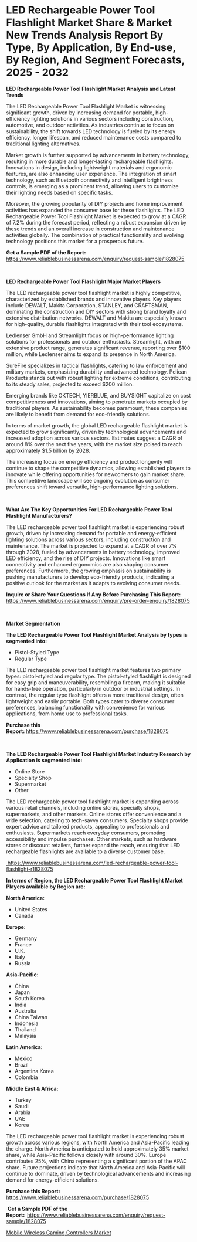 <p><h1>LED Rechargeable Power Tool Flashlight Market Share & Market New Trends Analysis Report By Type, By Application, By End-use, By Region, And Segment Forecasts, 2025 - 2032</h1></p><p><strong>LED Rechargeable Power Tool Flashlight Market Analysis and Latest Trends</strong></p>
<p><p>The LED Rechargeable Power Tool Flashlight Market is witnessing significant growth, driven by increasing demand for portable, high-efficiency lighting solutions in various sectors including construction, automotive, and outdoor activities. As industries continue to focus on sustainability, the shift towards LED technology is fueled by its energy efficiency, longer lifespan, and reduced maintenance costs compared to traditional lighting alternatives.</p><p>Market growth is further supported by advancements in battery technology, resulting in more durable and longer-lasting rechargeable flashlights. Innovations in design, including lightweight materials and ergonomic features, are also enhancing user experience. The integration of smart technology, such as Bluetooth connectivity and intelligent brightness controls, is emerging as a prominent trend, allowing users to customize their lighting needs based on specific tasks.</p><p>Moreover, the growing popularity of DIY projects and home improvement activities has expanded the consumer base for these flashlights. The LED Rechargeable Power Tool Flashlight Market is expected to grow at a CAGR of 7.2% during the forecast period, reflecting a robust expansion driven by these trends and an overall increase in construction and maintenance activities globally. The combination of practical functionality and evolving technology positions this market for a prosperous future.</p></p>
<p><strong>Get a Sample PDF of the Report:&nbsp;</strong> <a href="https://www.reliablebusinessarena.com/enquiry/request-sample/1828075?utm_campaign=3010&utm_medium=2&utm_source=Github&utm_content=ia&utm_term=05042025&utm_id=led-rechargeable-power-tool-flashlight">https://www.reliablebusinessarena.com/enquiry/request-sample/1828075</a></p>
<p>&nbsp;</p>
<p><strong>LED Rechargeable Power Tool Flashlight Major Market Players</strong></p>
<p><p>The LED rechargeable power tool flashlight market is highly competitive, characterized by established brands and innovative players. Key players include DEWALT, Makita Corporation, STANLEY, and CRAFTSMAN, dominating the construction and DIY sectors with strong brand loyalty and extensive distribution networks. DEWALT and Makita are especially known for high-quality, durable flashlights integrated with their tool ecosystems.</p><p>Ledlenser GmbH and Streamlight focus on high-performance lighting solutions for professionals and outdoor enthusiasts. Streamlight, with an extensive product range, generates significant revenue, reporting over $100 million, while Ledlenser aims to expand its presence in North America.</p><p>SureFire specializes in tactical flashlights, catering to law enforcement and military markets, emphasizing durability and advanced technology. Pelican Products stands out with robust lighting for extreme conditions, contributing to its steady sales, projected to exceed $200 million. </p><p>Emerging brands like OKTECH, YIERBLUE, and BUYSIGHT capitalize on cost competitiveness and innovations, aiming to penetrate markets occupied by traditional players. As sustainability becomes paramount, these companies are likely to benefit from demand for eco-friendly solutions.</p><p>In terms of market growth, the global LED rechargeable flashlight market is expected to grow significantly, driven by technological advancements and increased adoption across various sectors. Estimates suggest a CAGR of around 8% over the next five years, with the market size poised to reach approximately $1.5 billion by 2028.</p><p>The increasing focus on energy efficiency and product longevity will continue to shape the competitive dynamics, allowing established players to innovate while offering opportunities for newcomers to gain market share. This competitive landscape will see ongoing evolution as consumer preferences shift toward versatile, high-performance lighting solutions.</p></p>
<p>&nbsp;</p>
<p><strong>What Are The Key Opportunities For LED Rechargeable Power Tool Flashlight Manufacturers?</strong></p>
<p><p>The LED rechargeable power tool flashlight market is experiencing robust growth, driven by increasing demand for portable and energy-efficient lighting solutions across various sectors, including construction and maintenance. The market is projected to expand at a CAGR of over 7% through 2028, fueled by advancements in battery technology, improved LED efficiency, and the rise of DIY projects. Innovations like smart connectivity and enhanced ergonomics are also shaping consumer preferences. Furthermore, the growing emphasis on sustainability is pushing manufacturers to develop eco-friendly products, indicating a positive outlook for the market as it adapts to evolving consumer needs.</p></p>
<p><strong>Inquire or Share Your Questions If Any Before Purchasing This Report:</strong> <a href="https://www.reliablebusinessarena.com/enquiry/pre-order-enquiry/1828075?utm_campaign=3010&utm_medium=2&utm_source=Github&utm_content=ia&utm_term=05042025&utm_id=led-rechargeable-power-tool-flashlight">https://www.reliablebusinessarena.com/enquiry/pre-order-enquiry/1828075</a></p>
<p>&nbsp;</p>
<p><strong>Market Segmentation</strong></p>
<p><strong>The LED Rechargeable Power Tool Flashlight Market Analysis by types is segmented into:</strong></p>
<p><ul><li>Pistol-Styled Type</li><li>Regular Type</li></ul></p>
<p><p>The LED rechargeable power tool flashlight market features two primary types: pistol-styled and regular type. The pistol-styled flashlight is designed for easy grip and maneuverability, resembling a firearm, making it suitable for hands-free operation, particularly in outdoor or industrial settings. In contrast, the regular type flashlight offers a more traditional design, often lightweight and easily portable. Both types cater to diverse consumer preferences, balancing functionality with convenience for various applications, from home use to professional tasks.</p></p>
<p><strong>Purchase this Report:&nbsp;</strong><a href="https://www.reliablebusinessarena.com/purchase/1828075?utm_campaign=3010&utm_medium=2&utm_source=Github&utm_content=ia&utm_term=05042025&utm_id=led-rechargeable-power-tool-flashlight">https://www.reliablebusinessarena.com/purchase/1828075</a></p>
<p>&nbsp;</p>
<p><strong>The LED Rechargeable Power Tool Flashlight Market Industry Research by Application is segmented into:</strong></p>
<p><ul><li>Online Store</li><li>Specialty Shop</li><li>Supermarket</li><li>Other</li></ul></p>
<p><p>The LED rechargeable power tool flashlight market is expanding across various retail channels, including online stores, specialty shops, supermarkets, and other markets. Online stores offer convenience and a wide selection, catering to tech-savvy consumers. Specialty shops provide expert advice and tailored products, appealing to professionals and enthusiasts. Supermarkets reach everyday consumers, promoting accessibility and impulse purchases. Other markets, such as hardware stores or discount retailers, further expand the reach, ensuring that LED rechargeable flashlights are available to a diverse customer base.</p></p>
<p><a href="https://www.reliablebusinessarena.com/led-rechargeable-power-tool-flashlight-r1828075?utm_campaign=3010&utm_medium=2&utm_source=Github&utm_content=ia&utm_term=05042025&utm_id=led-rechargeable-power-tool-flashlight">&nbsp;https://www.reliablebusinessarena.com/led-rechargeable-power-tool-flashlight-r1828075</a></p>
<p><strong>In terms of Region, the LED Rechargeable Power Tool Flashlight Market Players available by Region are:</strong></p>
<p>
    <p> <strong> North America: </strong>
        <ul>
            <li>United States</li>
            <li>Canada</li>
        </ul>
        </p> 
    <p> <strong> Europe: </strong>
        <ul>
            <li>Germany</li>
            <li>France</li>
            <li>U.K.</li>
            <li>Italy</li>
            <li>Russia</li>
        </ul>
        </p> 
    <p> <strong> Asia-Pacific: </strong>
        <ul>
            <li>China</li>
            <li>Japan</li>
            <li>South Korea</li>
            <li>India</li>
            <li>Australia</li>
            <li>China Taiwan</li>
            <li>Indonesia</li>
            <li>Thailand</li>
            <li>Malaysia</li>
        </ul>
        </p> 
    <p> <strong> Latin America: </strong>
        <ul>
            <li>Mexico</li>
            <li>Brazil</li>
            <li>Argentina Korea</li>
            <li>Colombia</li>
        </ul>
        </p> 
    <p> <strong> Middle East & Africa: </strong>
        <ul>
            <li>Turkey</li>
            <li>Saudi</li>
            <li>Arabia</li>
            <li>UAE</li>
            <li>Korea</li>
        </ul>
    </p>
    </p>
<p><p>The LED rechargeable power tool flashlight market is experiencing robust growth across various regions, with North America and Asia-Pacific leading the charge. North America is anticipated to hold approximately 35% market share, while Asia-Pacific follows closely with around 30%. Europe contributes 25%, with China representing a significant portion of the APAC share. Future projections indicate that North America and Asia-Pacific will continue to dominate, driven by technological advancements and increasing demand for energy-efficient solutions.</p></p>
<p><strong>Purchase this Report: </strong><a href="https://www.reliablebusinessarena.com/purchase/1828075?utm_campaign=3010&utm_medium=2&utm_source=Github&utm_content=ia&utm_term=05042025&utm_id=led-rechargeable-power-tool-flashlight">https://www.reliablebusinessarena.com/purchase/1828075</a></p>
<p>&nbsp;<strong>Get a Sample PDF of the Report:&nbsp;&nbsp;</strong><a href="https://www.reliablebusinessarena.com/enquiry/request-sample/1828075?utm_campaign=3010&utm_medium=2&utm_source=Github&utm_content=ia&utm_term=05042025&utm_id=led-rechargeable-power-tool-flashlight">https://www.reliablebusinessarena.com/enquiry/request-sample/1828075</a></p>
<p><strong></strong></p>
<p><p><a href="https://github.com/memorirummy/Market-Research-Report-List-1/blob/main/mobile-wireless-gaming-controllers-market.md?utm_campaign=3010&utm_medium=2&utm_source=Github&utm_content=ia&utm_term=05042025&utm_id=led-rechargeable-power-tool-flashlight">Mobile Wireless Gaming Controllers Market</a></p></p>